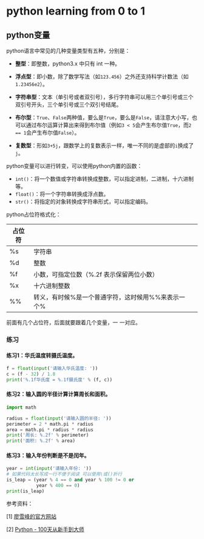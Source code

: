 # python learning from 0 to 1

## python变量

python语言中常见的几种变量类型有五种，分别是：

- **整型**：即整数，python3.x 中只有 int 一种。

- **浮点型**：即小数，除了数学写法（如`123.456`）之外还支持科学计数法（如`1.23456e2`）。

- **字符串型**：文本（单引号或者双引号），多行字符串可以用三个单引号或三个双引号开头，三个单引号或三个双引号结尾。

- **布尔型**：`True`、`False`两种值，要么是`True`，要么是`False`，请注意大小写，也可以通过布尔运算计算出来得到布尔值（例如`3 < 5`会产生布尔值`True`，而`2 == 1`会产生布尔值`False`）。

- **复数型**：形如`3+5j`，跟数学上的复数表示一样，唯一不同的是虚部的`i`换成了`j`。

  

python变量可以进行转变，可以使用python内置的函数：

- `int()`：将一个数值或字符串转换成整数，可以指定进制，二进制，十六进制等。
- `float()`：将一个字符串转换成浮点数。
- `str()`：将指定的对象转换成字符串形式，可以指定编码。



python占位符格式化：

| 占位符 |                                                    |
| ------ | -------------------------------------------------- |
| %s     | 字符串                                             |
| %d     | 整数                                               |
| %f     | 小数，可指定位数（%.2f 表示保留两位小数）          |
| %x     | 十六进制整数                                       |
| %%     | 转义，有时候%是一个普通字符，这时候用%%来表示一个% |

前面有几个占位符，后面就要跟着几个变量，一 一对应。



### 练习

#### 练习1：华氏温度转摄氏温度。

```python
f = float(input('请输入华氏温度: '))
c = (f - 32) / 1.8
print('%.1f华氏度 = %.1f摄氏度' % (f, c))
```

#### 

#### 练习2：输入圆的半径计算计算周长和面积。

```python
import math

radius = float(input('请输入圆的半径: '))
perimeter = 2 * math.pi * radius
area = math.pi * radius * radius
print('周长: %.2f' % perimeter)
print('面积: %.2f' % area)
```

#### 

#### 练习3：输入年份判断是不是闰年。

```python
year = int(input('请输入年份: '))
# 如果代码太长写成一行不便于阅读 可以使用\或()折行
is_leap = (year % 4 == 0 and year % 100 != 0 or
           year % 400 == 0)
print(is_leap)
```



参考资料：

[1] [廖雪峰的官方网站](https://www.liaoxuefeng.com/wiki/1016959663602400)

[2] [Python - 100天从新手到大师](https://github.com/jackfrued/Python-100-Days)